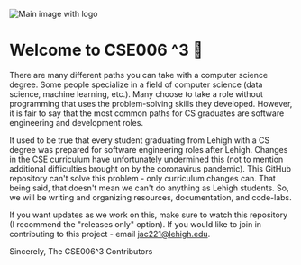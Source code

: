 ![Main image with logo](https://i.ibb.co/bmZgtjX/cse006cubed.png)
# Welcome to CSE006 ^3 👋 

There are many different paths you can take with a computer science degree. Some people specialize in a field of computer science (data science, machine learning, etc.). Many choose to take a role without programming that uses the problem-solving skills they developed. However, it is fair to say that the most common paths for CS graduates are software engineering and development roles.

It used to be true that every student graduating from Lehigh with a CS degree was prepared for software engineering roles after Lehigh. Changes in the CSE curriculum have unfortunately undermined this (not to mention additional difficulties brought on by the coronavirus pandemic). This GitHub repository can't solve this problem - only curriculum changes can. That being said, that doesn't mean we can't do anything as Lehigh students. So, we will be writing and organizing resources, documentation, and code-labs.

If you want updates as we work on this, make sure to watch this repository (I recommend the "releases only" option). If you would like to join in contributing to this project - email jac221@lehigh.edu.

Sincerely,
The CSE006^3 Contributors
